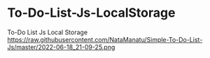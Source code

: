 # To-Do-List-Js-LocalStorage
To-Do List Js Local Storage
https://raw.githubusercontent.com/NataManatu/Simple-To-Do-List-Js/master/2022-06-18_21-09-25.png
